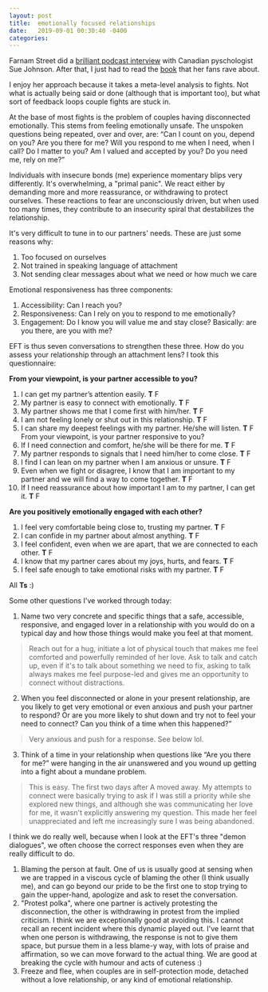 ```yaml
---
layout: post
title:  emotionally focused relationships
date:   2019-09-01 00:30:40 -0400
categories:
---
```


Farnam Street did a [brilliant podcast interview](https://fs.blog/sue-johnson/) with Canadian pyschologist Sue Johnson. After that, I just had to read the [book](https://www.amazon.ca/gp/product/031611300X/ref=as_li_qf_asin_il_tl?tag=amznca03-20&ie=UTF8&linkId=10ece4cb5fc43c44a0ecb3cb2434a1ed) that her fans rave about.

I enjoy her approach because it takes a meta-level analysis to fights. Not what is actually being said or done (although that is important too), but what sort of feedback loops couple fights are stuck in.

At the base of most fights is the problem of couples having disconnected emotionally. This stems from feeling emotionally unsafe. The unspoken questions being repeated, over and over, are: “Can I count on you, depend on you? Are you there for me? Will you respond to me when I need, when I call? Do I matter to you? Am I valued and accepted by you? Do you need me, rely on me?”

Individuals with insecure bonds (me) experience momentary blips very differently. It's overwhelming, a "primal panic". We react either by demanding more and more reassurance, or withdrawing to protect ourselves. These reactions to fear are unconsciously driven, but when used too many times, they contribute to an insecurity spiral that destabilizes the relationship.

It's very difficult to tune in to our partners' needs. These are just some reasons why:
1. Too focused on ourselves
2. Not trained in speaking language of attachment
3. Not sending clear messages about what we need or how much we care

Emotional responsiveness has three components:
1. Accessibility: Can I reach you?
2. Responsiveness: Can I rely on you to respond to me emotionally?
3. Engagement: Do I know you will value me and stay close?
Basically: are you there, are you with me?

EFT is thus seven conversations to strengthen these three. How do you assess your relationship through an attachment lens? I took this questionnaire:

**From your viewpoint, is your partner accessible to you?**
1. I can get my partner’s attention easily. **T** F
2. My partner is easy to connect with emotionally. **T** F
3. My partner shows me that I come first with him/her. **T** F
4. I am not feeling lonely or shut out in this relationship. **T** F
5. I can share my deepest feelings with my partner. He/she will listen. **T** F
From your viewpoint, is your partner responsive to you?
1. If I need connection and comfort, he/she will be there for me. **T** F
2. My partner responds to signals that I need him/her to come close. **T** F
3. I find I can lean on my partner when I am anxious or unsure. **T** F
4. Even when we fight or disagree, I know that I am important to my partner and we will find a way to come together. **T** F
5. If I need reassurance about how important I am to my partner, I can get it. **T** F

**Are you positively emotionally engaged with each other?**
1. I feel very comfortable being close to, trusting my partner. **T** F
2. I can confide in my partner about almost anything. **T** F
3. I feel confident, even when we are apart, that we are connected to each other. **T** F
4. I know that my partner cares about my joys, hurts, and fears. **T** F
5. I feel safe enough to take emotional risks with my partner. **T** F

All **Ts** :)

Some other questions I've worked through today:
1. Name two very concrete and specific things that a safe, accessible, responsive, and engaged lover in a relationship with you would do on a typical day and how those things would make you feel at that moment.
>Reach out for a hug, initiate a lot of physical touch that makes me feel comforted and powerfully reminded of her love. Ask to talk and catch up, even if it's to talk about something we need to fix, asking to talk always makes me feel purpose-led and gives me an opportunity to connect without distractions.

2. When you feel disconnected or alone in your present relationship, are you likely to get very emotional or even anxious and push your partner to respond? Or are you more likely to shut down and try not to feel your need to connect? Can you think of a time when this happened?”
> Very anxious and push for a response. See below lol.

3. Think of a time in your relationship when questions like “Are you there for me?” were hanging in the air unanswered and you wound up getting into a fight about a mundane problem.
> This is easy. The first two days after A moved away. My attempts to connect were basically trying to ask if I was still a priority while she explored new things, and although she was communicating her love for me, it wasn't explicitly answering my question. This made her feel unappreciated and left me increasingly sure I was being abandoned.

I think we do really well, because when I look at the EFT's three "demon dialogues", we often choose the correct responses even when they are really difficult to do.
1. Blaming the person at fault. One of us is usually good at sensing when we are trapped in a viscous cycle of blaming the other (I think usually me), and can go beyond our pride to be the first one to stop trying to gain the upper-hand, apologize and ask to reset the conversation.
2. "Protest polka", where one partner is actively protesting the disconnection, the other is withdrawing in protest from the implied criticism. I think we are exceptionally good at avoiding this. I cannot recall an recent incident where this dynamic played out. I've learnt that when one person is withdrawing, the response is not to give them space, but pursue them in a less blame-y way, with lots of praise and affirmation, so we can move forward to the actual thing. We are good at breaking the cycle with humour and acts of cuteness :)
3. Freeze and flee, when couples are in self-protection mode, detached without a love relationship, or any kind of emotional relationship.
